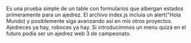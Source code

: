 Es una prueba simple de un table con formularios que albergan estados primeramente para un ajedrez.
El archivo index.js incluía un alert("Hola Mundo) y posiblemente siga avanzando así en mis otros proyectos.
Ajedreces ya hay, roboces ya hay. Si introducimmos un menu quizá en el futuro podía ser un ajedrez web 3 de campeonato.
